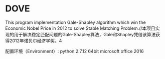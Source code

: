 # DOVE
This program implementation Gale-Shapley algorithm which win the Economic Nobel Price in 2012 to solve Stable Matching Problem.//本项目实现的用于解决稳定匹配问题的Gale-Shapley算法，Gale和Shapley凭借该算法获得2012年诺贝尔经济学奖。4

配置环境（Environment）:
python 2.7.12 64bit
microsoft office 2016
